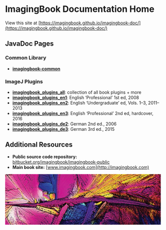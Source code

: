 # ImagingBook Documentation Home

View this site at [https://imagingbook.github.io/imagingbook-doc/](https://imagingbook.github.io/imagingbook-doc/)

## JavaDoc Pages 

### Common Library
* [**imagingbook-common**](javadoc/imagingbook-common/index.html)

### ImageJ Plugins
* [**imagingbook_plugins_all**](javadoc/imagingbook_plugins_all/index.html): collection of all book plugins + more
* [**imagingbook_plugins_en1**](javadoc/imagingbook_plugins_en1/index.html): English ‘Professional’ 1st ed, 2008
* [**imagingbook_plugins_en2**](javadoc/imagingbook_plugins_en2/index.html): English ‘Undergraduate’ ed, Vols. 1&ndash;3, 2011&ndash;2013
* [**imagingbook_plugins_en3**](javadoc/imagingbook_plugins_en3/index.html): English ‘Professional’ 2nd ed, hardcover, 2016
* [**imagingbook_plugins_de2**](javadoc/imagingbook_plugins_de2/index.html): German 2nd ed., 2006
* [**imagingbook_plugins_de3**](javadoc/imagingbook_plugins_de3/index.html): German 3rd ed., 2015

## Additional Resources
* **Public source code repository:** [bitbucket.org/imagingbook/imagingbook-public](https://bitbucket.org/imagingbook/imagingbook-public)
* **Main book site:** [www.imagingbook.com](http://imagingbook.com)

![cover large](img/cover_en_large.png) 
